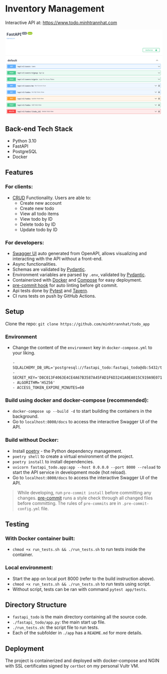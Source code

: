 # Inventory Management

Interactive API at: https://www.todo.minhtrannhat.com

<p align="center">
    <img src="./docs/demo.png" />
</p>

## Back-end Tech Stack
+ Python 3.10
+ FastAPI
+ PostgreSQL
+ Docker

## Features

### For clients:
+ [CRUD](https://en.wikipedia.org/wiki/Create,_read,_update_and_delete) Functionality. Users are able to:
  + Create new account
  + Create new todo
  + View all todo items
  + View todo by ID
  + Delete todo by ID
  + Update todo by ID

### For developers:
+ [Swagger UI](https://swagger.io/tools/swagger-ui) auto generated from OpenAPI, allows visualizing and interacting with the API without a front-end.
+ Async functionalities.
+ Schemas are validated by [Pydantic](https://pydantic-docs.helpmanual.io/).
+ Environment variables are parsed by `.env`, validated by [Pydantic](https://pydantic-docs.helpmanual.io/).
+ Containerized with [Docker](https://www.docker.com/) and [Compose](https://docs.docker.com/compose/) for easy deployment.
+ [pre-commit hook](https://pre-commit.com/) for auto linting before git commit.
+ Api tests done by [Pytest](https://docs.pytest.org/) and [Tavern](https://taverntesting.github.io).
+ CI runs tests on push by GitHub Actions.

## Setup
Clone the repo: `git clone https://github.com/minhtrannhat/todo_app`

### Environment
+ Change the content of the `environment` key in `docker-compose.yml` to your liking.
    ```
    - SQLALCHEMY_DB_URL='postgresql://fastapi_todo:fastapi_todo@db:5432/todo'
    - SECRET_KEY='D8C013F4063E4CE4A67B3587A45FAD1F6D3241A0EA015C919A9E071CD5AA8273'
    - ALGORITHM='HS256'
    - ACCESS_TOKEN_EXPIRE_MINUTES=60
    ```

### Build using docker and docker-compose (recommended):

+ `docker-compose up --build -d` to start building the containers in the background.
+ Go to `localhost:8000/docs` to access the interactive Swagger UI of the API.

### Build without Docker:

+ Install [poetry](https://python-poetry.org/) - the Python dependency management.
+ `poetry shell` to create a virtual environment of the project.
+ `poetry install` to install dependencies.
+ `uvicorn fastapi_todo.app:app --host 0.0.0.0 --port 8000 --reload` to start the API service in development mode (hot reload).
+ Go to `localhost:8000/docs` to access the interactive Swagger UI of the API.

> While developing, run `pre-commit install` before committing any changes. [pre-commit](https://pre-commit.com/) runs a style check through all changed files before committing. The rules of `pre-commits` are in `.pre-commit-config.yml` file.

## Testing

### With Docker container built:
+ `chmod +x run_tests.sh && ./run_tests.sh` to run tests inside the container.
### Local environment:
+ Start the app on local port 8000 (refer to the build instruction above).
+ `chmod +x run_tests.sh && ./run_tests.sh` to run tests using script.
+ Without script, tests can be ran with command `pytest app/tests`.

## Directory Structure
+ `fastapi_todo` is the main directory containing all the source code.
+ `./fastapi_todo/app.py`: the main start up file.
+ `./run_tests.sh`: the script file to run tests.
+ Each of the subfolder in `./app` has a `README.md` for more details.

## Deployment
The project is containerized and deployed with docker-compose and NGIN with SSL certificates signed by `certbot` on my personal Vultr VM.
